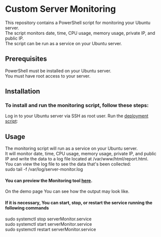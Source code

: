 # Custom Server Monitoring
This repository contains a PowerShell script for monitoring your Ubuntu server. <br/>
The script monitors  date, time, CPU usage, memory usage, private IP, and public IP. <br/>
The script can be run as a service on your Ubuntu server.<br/>
## Prerequisites <br/>
PowerShell must be installed on your Ubuntu server.<br/>
You must have root access to your server.<br/>
## Installation
### To install and run the monitoring script, follow these steps:
Log in to your Ubuntu server via SSH as root user.
Run the [deployment script](https://raw.githubusercontent.com/ponastadas/Custom-Server-Monitoring/main/deployment%20script.ps1):

## Usage

The monitoring script will run as a service on your Ubuntu server.<br/>
It will monitor date, time, CPU usage, memory usage, private IP, and public IP and write the data to a log file located at /var/www/html/report.html. <br/>
You can view the log file to see the data that's been collected: <br>
sudo tail -f /var/log/server-monitor.log

#### You can preview the Monitoring tool [here](http://139.162.167.57:8080). <br/>
On the demo page You can see how the output may look like.

#### If it is necessary, You can start, stop, or restart the service running the following commands <br/>
sudo systemctl stop serverMonitor.service <br/>
sudo systemctl start serverMonitor.service <br/>
sudo systemctl restart serverMonitor.service <br/>



